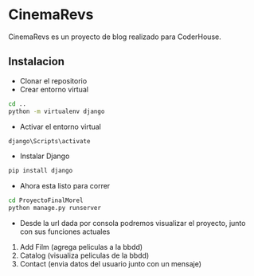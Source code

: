 # CinemaRevs

CinemaRevs es un proyecto de blog realizado para CoderHouse. 

## Instalacion

- Clonar el repositorio
- Crear entorno virtual 
```bash
cd ..
python -m virtualenv django
```
- Activar el entorno virtual
```bash
django\Scripts\activate 
```
- Instalar Django
```bash
pip install django 
```
- Ahora esta listo para correr
```bash
cd ProyectoFinalMorel
python manage.py runserver
```
- Desde la url dada por consola podremos visualizar el proyecto, junto con sus funciones actuales

1. Add Film (agrega peliculas a la bbdd)
2. Catalog (visualiza peliculas de la bbdd)
3. Contact (envia datos del usuario junto con un mensaje)
